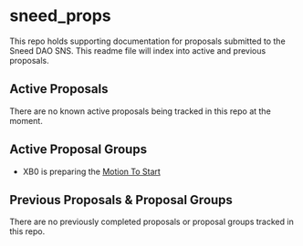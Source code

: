 # sneed_props
This repo holds supporting documentation for proposals submitted to the Sneed DAO SNS. This readme file will index into active and previous proposals.

## Active Proposals
There are no known active proposals being tracked in this repo at the moment.

## Active Proposal Groups
- XB0 is preparing the [Motion To Start](xb0.0_motionToStart.md)

## Previous Proposals & Proposal Groups
There are no previously completed proposals or proposal groups tracked in this repo.
